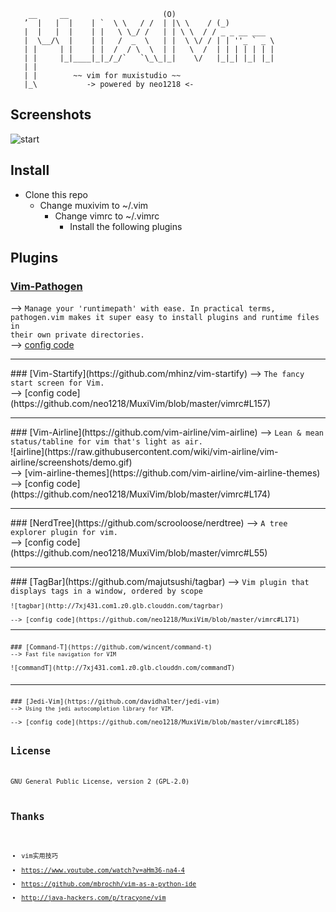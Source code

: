 
        __     __                     (O)
       ’  |   |  |    | `  \ \   / /  | |\ \    / (_)
       |  |   |  |    | |   \ \_/ /   | | \ \  / / _ _ __ ___
       |  \__/\  |    | |   /  _  \   | |  \ \/ / | | ''_ ` _ \
       | |     | |    | |  /  / \  \  | |   \  /  | | | | | | |
       | |     |_|____|_|_/_/`   `\_\_|_|    \/   |_|_| |_| |_|
       | |
       | |        ~~ vim for muxistudio ~~
       |_\           -> powered by neo1218 <-

## Screenshots
![start](http://7xj431.com1.z0.glb.clouddn.com/muxivimstart)

## Install

+ Clone this repo
    + Change muxivim to ~/.vim
        + Change vimrc to ~/.vimrc
            + Install the following plugins

## Plugins
### [Vim-Pathogen](https://github.com/tpope/vim-pathogen)
--> <code>Manage your 'runtimepath' with ease. In practical terms, pathogen.vim
makes it super easy to install plugins and runtime files in their own private
directories.</code><br/>
--> [config code](https://github.com/neo1218/MuxiVim/blob/master/vimrc#L149)
<hr/>
### [Vim-Startify](https://github.com/mhinz/vim-startify)
--> <code>The fancy start screen for Vim.</code> <br/>
--> [config code](https://github.com/neo1218/MuxiVim/blob/master/vimrc#L157)
<hr/>
### [Vim-Airline](https://github.com/vim-airline/vim-airline)
--> <code>Lean & mean status/tabline for vim that's light as air.</code><br/>
![airline](https://raw.githubusercontent.com/wiki/vim-airline/vim-airline/screenshots/demo.gif)<br/>
--> [vim-airline-themes](https://github.com/vim-airline/vim-airline-themes)
--> [config code](https://github.com/neo1218/MuxiVim/blob/master/vimrc#L174)
<hr/>
### [NerdTree](https://github.com/scrooloose/nerdtree)
--> <code>A tree explorer plugin for vim.</code><br/>
--> [config code](https://github.com/neo1218/MuxiVim/blob/master/vimrc#L55)
<hr/>
### [TagBar](https://github.com/majutsushi/tagbar)
--> <code>Vim plugin that displays tags in a window, ordered by scope<code><br/>
![tagbar](http://7xj431.com1.z0.glb.clouddn.com/tagrbar) <br/>
--> [config code](https://github.com/neo1218/MuxiVim/blob/master/vimrc#L171)
<hr/>
### [Command-T](https://github.com/wincent/command-t)
--> <code>Fast file navigation for VIM</code><br/>
![commandT](http://7xj431.com1.z0.glb.clouddn.com/commandT)<br/>
<hr/>
### [Jedi-Vim](https://github.com/davidhalter/jedi-vim)
--> <code>Using the jedi autocompletion library for VIM.</code><br/>
--> [config code](https://github.com/neo1218/MuxiVim/blob/master/vimrc#L185)

## License
GNU General Public License, version 2 (GPL-2.0)

## Thanks

+ vim实用技巧
+ https://www.youtube.com/watch?v=aHm36-na4-4
+ https://github.com/mbrochh/vim-as-a-python-ide
+ http://java-hackers.com/p/tracyone/vim

